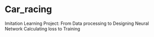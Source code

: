 # Car_racing

Imitation Learning Project: 
From Data processing to 
Designing Neural Network 
Calculating loss
to Training
